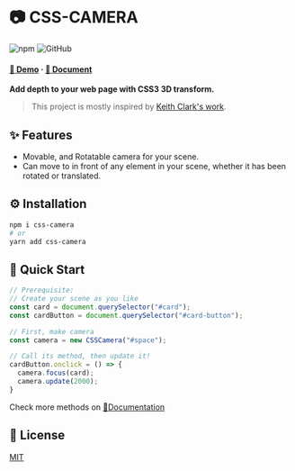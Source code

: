 # 📷 CSS-CAMERA

<!-- BADGES -->
![npm](https://img.shields.io/npm/v/css-camera?style=for-the-badge)
![GitHub](https://img.shields.io/github/license/woodneck/css-camera?style=for-the-badge)

<p>
  <h4><a href="https://woodneck.github.io/css-camera">🎥 Demo</a> · <a href="https://woodneck.github.io/css-camera/release/latest/docs/index.html">📄 Document</a></h2>
</p>

<b>Add depth to your web page with CSS3 3D transform.</b>

> This project is mostly inspired by [Keith Clark's work](https://keithclark.co.uk/labs/css-fps/).

## ✨ Features
- Movable, and Rotatable camera for your scene.
- Can move to in front of any element in your scene, whether it has been rotated or translated.

## ⚙️ Installation
```sh
npm i css-camera
# or
yarn add css-camera
```

## 🏃 Quick Start
```js
// Prerequisite:
// Create your scene as you like
const card = document.querySelector("#card");
const cardButton = document.querySelector("#card-button");

// First, make camera
const camera = new CSSCamera("#space");

// Call its method, then update it!
cardButton.onclick = () => {
  camera.focus(card);
  camera.update(2000);
}
```
Check more methods on <a href="https://woodneck.gith4b.io/css-camera/release/latest/docs/index.html">📄Documentation</a></h2>

## 📜 License
[MIT](https://github.com/WoodNeck/css-camera/blob/master/LICENSE)

